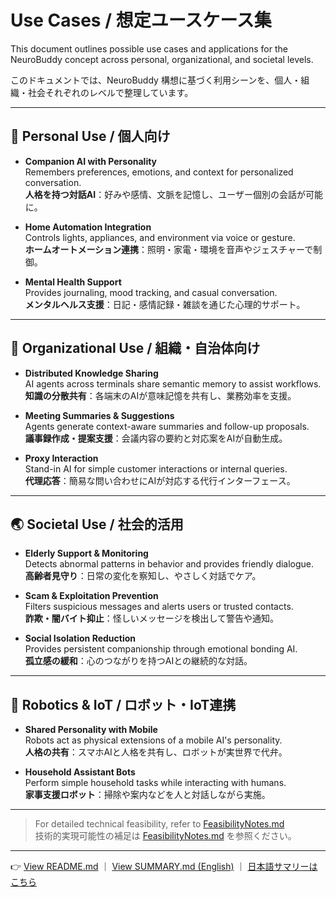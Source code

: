 # Use Cases / 想定ユースケース集

This document outlines possible use cases and applications for the NeuroBuddy concept across personal, organizational, and societal levels.

このドキュメントでは、NeuroBuddy 構想に基づく利用シーンを、個人・組織・社会それぞれのレベルで整理しています。

---

## 👤 Personal Use / 個人向け

- **Companion AI with Personality**  
  Remembers preferences, emotions, and context for personalized conversation.  
  **人格を持つ対話AI**：好みや感情、文脈を記憶し、ユーザー個別の会話が可能に。

- **Home Automation Integration**  
  Controls lights, appliances, and environment via voice or gesture.  
  **ホームオートメーション連携**：照明・家電・環境を音声やジェスチャーで制御。

- **Mental Health Support**  
  Provides journaling, mood tracking, and casual conversation.  
  **メンタルヘルス支援**：日記・感情記録・雑談を通じた心理的サポート。

---

## 🏢 Organizational Use / 組織・自治体向け

- **Distributed Knowledge Sharing**  
  AI agents across terminals share semantic memory to assist workflows.  
  **知識の分散共有**：各端末のAIが意味記憶を共有し、業務効率を支援。

- **Meeting Summaries & Suggestions**  
  Agents generate context-aware summaries and follow-up proposals.  
  **議事録作成・提案支援**：会議内容の要約と対応案をAIが自動生成。

- **Proxy Interaction**  
  Stand-in AI for simple customer interactions or internal queries.  
  **代理応答**：簡易な問い合わせにAIが対応する代行インターフェース。

---

## 🌏 Societal Use / 社会的活用

- **Elderly Support & Monitoring**  
  Detects abnormal patterns in behavior and provides friendly dialogue.  
  **高齢者見守り**：日常の変化を察知し、やさしく対話でケア。

- **Scam & Exploitation Prevention**  
  Filters suspicious messages and alerts users or trusted contacts.  
  **詐欺・闇バイト抑止**：怪しいメッセージを検出して警告や通知。

- **Social Isolation Reduction**  
  Provides persistent companionship through emotional bonding AI.  
  **孤立感の緩和**：心のつながりを持つAIとの継続的な対話。

---

## 🤖 Robotics & IoT / ロボット・IoT連携

- **Shared Personality with Mobile**  
  Robots act as physical extensions of a mobile AI's personality.  
  **人格の共有**：スマホAIと人格を共有し、ロボットが実世界で代弁。

- **Household Assistant Bots**  
  Perform simple household tasks while interacting with humans.  
  **家事支援ロボット**：掃除や案内などを人と対話しながら実施。

---

> For detailed technical feasibility, refer to [FeasibilityNotes.md](./FeasibilityNotes.md)  
> 技術的実現可能性の補足は [FeasibilityNotes.md](./FeasibilityNotes.md) を参照ください。

---

👉 [View README.md](../README.md) ｜ [View SUMMARY.md (English)](./SUMMARY.md) ｜ [日本語サマリーはこちら](./SUMMARY_ja.md)
